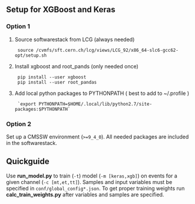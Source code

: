 ## Setup for XGBoost and Keras 

### Option 1 
1) Source softwarestack from LCG (always needed)  

        source /cvmfs/sft.cern.ch/lcg/views/LCG_92/x86_64-slc6-gcc62-opt/setup.sh 

2) Install xgboost and root_pands (only needed once) 

        pip install --user xgboost 
        pip install --user root_pandas 

3) Add local python packages to PYTHONPATH ( best to add to ~/.profile ) 

        `export PYTHONPATH=$HOME/.local/lib/python2.7/site-packages:$PYTHONPATH`

### Option 2 
	
Set up a CMSSW environment (`>=9_4_0`). All needed packages are included in the softwarestack. 


## Quickguide 
	
Use **run_model.py** to train (`-t`) model (`-m [keras,xgb]`) on events for a given channel (`-c [mt,et,tt]`). Samples and input variables must be specified in `conf/global_config*.json`. To get proper training weights run **calc_train_weights.py** after variables and samples are specified. 


